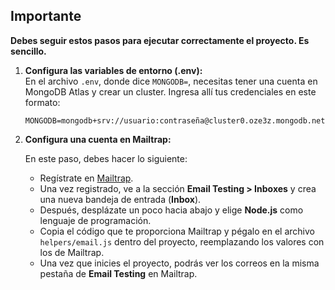 ## Importante

**Debes seguir estos pasos para ejecutar correctamente el proyecto. Es sencillo.**

1. **Configura las variables de entorno (.env):**  
   En el archivo `.env`, donde dice `MONGODB=`, necesitas tener una cuenta en MongoDB Atlas y crear un cluster. Ingresa allí tus credenciales en este formato:
   ```plaintext
   MONGODB=mongodb+srv://usuario:contraseña@cluster0.oze3z.mongodb.net/

2. **Configura una cuenta en Mailtrap:**
   
   En este paso, debes hacer lo siguiente:
   - Regístrate en [Mailtrap](https://mailtrap.io/).
   - Una vez registrado, ve a la sección **Email Testing > Inboxes** y crea una nueva bandeja de entrada (**Inbox**).
   - Después, desplázate un poco hacia abajo y elige **Node.js** como lenguaje de programación.
   - Copia el código que te proporciona Mailtrap y pégalo en el archivo `helpers/email.js` dentro del proyecto, reemplazando los valores con los de Mailtrap.
   - Una vez que inicies el proyecto, podrás ver los correos en la misma pestaña de **Email Testing** en Mailtrap.
